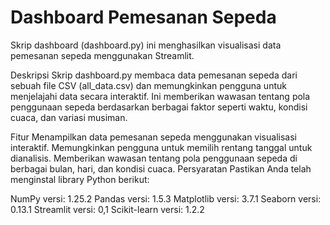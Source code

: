 # Dashboard Pemesanan Sepeda
Skrip dashboard (dashboard.py) ini menghasilkan visualisasi data pemesanan sepeda menggunakan Streamlit.

Deskripsi
Skrip dashboard.py membaca data pemesanan sepeda dari sebuah file CSV (all_data.csv) dan memungkinkan pengguna untuk menjelajahi data secara interaktif. Ini memberikan wawasan tentang pola penggunaan sepeda berdasarkan berbagai faktor seperti waktu, kondisi cuaca, dan variasi musiman.

Fitur
Menampilkan data pemesanan sepeda menggunakan visualisasi interaktif.
Memungkinkan pengguna untuk memilih rentang tanggal untuk dianalisis.
Memberikan wawasan tentang pola penggunaan sepeda di berbagai bulan, hari, dan kondisi cuaca.
Persyaratan
Pastikan Anda telah menginstal library Python berikut:

NumPy versi: 1.25.2
Pandas versi: 1.5.3
Matplotlib versi: 3.7.1
Seaborn versi: 0.13.1
Streamlit versi: 0,1
Scikit-learn versi: 1.2.2
